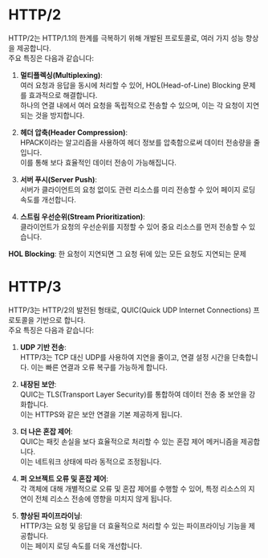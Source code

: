 # HTTP/2

HTTP/2는 HTTP/1.1의 한계를 극복하기 위해 개발된 프로토콜로, 여러 가지 성능 향상을 제공합니다.  
주요 특징은 다음과 같습니다:

1. **멀티플렉싱(Multiplexing)**:  
   여러 요청과 응답을 동시에 처리할 수 있어, HOL(Head-of-Line) Blocking 문제를 효과적으로 해결합니다.  
   하나의 연결 내에서 여러 요청을 독립적으로 전송할 수 있으며, 이는 각 요청이 지연되는 것을 방지합니다.

2. **헤더 압축(Header Compression)**:  
   HPACK이라는 알고리즘을 사용하여 헤더 정보를 압축함으로써 데이터 전송량을 줄입니다.  
   이를 통해 보다 효율적인 데이터 전송이 가능해집니다.

3. **서버 푸시(Server Push)**:  
   서버가 클라이언트의 요청 없이도 관련 리소스를 미리 전송할 수 있어 페이지 로딩 속도를 개선합니다.

4. **스트림 우선순위(Stream Prioritization)**:  
   클라이언트가 요청의 우선순위를 지정할 수 있어 중요 리소스를 먼저 전송할 수 있습니다.

**HOL Blocking**: 한 요청이 지연되면 그 요청 뒤에 있는 모든 요청도 지연되는 문제

# HTTP/3

HTTP/3는 HTTP/2의 발전된 형태로, QUIC(Quick UDP Internet Connections) 프로토콜을 기반으로 합니다.  
주요 특징은 다음과 같습니다:

1. **UDP 기반 전송**:  
   HTTP/3는 TCP 대신 UDP를 사용하여 지연을 줄이고, 연결 설정 시간을 단축합니다. 이는 빠른 연결과 오류 복구를 가능하게 합니다.

2. **내장된 보안**:  
   QUIC는 TLS(Transport Layer Security)를 통합하여 데이터 전송 중 보안을 강화합니다.  
   이는 HTTPS와 같은 보안 연결을 기본 제공하게 됩니다.

3. **더 나은 혼잡 제어**:  
   QUIC는 패킷 손실을 보다 효율적으로 처리할 수 있는 혼잡 제어 메커니즘을 제공합니다.  
   이는 네트워크 상태에 따라 동적으로 조정됩니다.

4. **퍼 오브젝트 오류 및 혼잡 제어**:  
   각 객체에 대해 개별적으로 오류 및 혼잡 제어를 수행할 수 있어, 특정 리소스의 지연이 전체 리소스 전송에 영향을 미치지 않게 됩니다.

5. **향상된 파이프라이닝**:  
   HTTP/3는 요청 및 응답을 더 효율적으로 처리할 수 있는 파이프라이닝 기능을 제공합니다.  
   이는 페이지 로딩 속도를 더욱 개선합니다.

